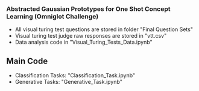 ### Abstracted Gaussian Prototypes for One Shot Concept Learning (Omniglot Challenge)

- All visual turing test questions are stored in folder "Final Question Sets"
- Visual turing test judge raw responses are stored in "vtt.csv"
- Data analysis code in "Visual_Turing_Tests_Data.ipynb"


## Main Code
- Classification Tasks: "Classification_Task.ipynb"
- Generative Tasks: "Generative_Task.ipynb"
